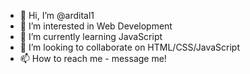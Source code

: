 - 👋 Hi, I’m @ardital1
- 👀 I’m interested in Web Development
- 🌱 I’m currently learning JavaScript
- 💞️ I’m looking to collaborate on HTML/CSS/JavaScript
- 📫 How to reach me - message me!

<!---
ardital1/ardital1 is a ✨ special ✨ repository because its `README.md` (this file) appears on your GitHub profile.
You can click the Preview link to take a look at your changes.
--->
